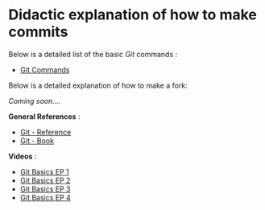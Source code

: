 # Didactic explanation of how to make commits

Below is a detailed list of the basic *Git* commands :

* [Git Commands](./.github/tutorials/simple_commit.md)

Below is a detailed explanation of how to make a fork:

*Coming soon....*


__General References__ :

- [Git - Reference](https://git-scm.com/docs)
- [Git - Book](https://git-scm.com/book/en/v2)

__Videos__ :

- [Git Basics EP 1](https://git-scm.com/video/what-is-version-control)
- [Git Basics EP 2](https://git-scm.com/video/what-is-git)
- [Git Basics EP 3](https://git-scm.com/video/get-going)
- [Git Basics EP 4](https://git-scm.com/video/quick-wins)
